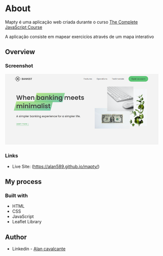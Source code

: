 # About
Mapty é uma aplicação web criada durante o curso [The Complete JavaScript Course](https://www.udemy.com/course/the-complete-javascript-course/) 

A aplicação consiste em mapear exercicíos através de um mapa interativo

## Overview

### Screenshot

![](./screenshot.jpg)

### Links

- Live Site: (https://alan589.github.io/mapty/)

## My process

### Built with

- HTML
- CSS
- JavaScript
- Leaflet Library

## Author

- Linkedin - [Alan cavalcante](https://www.linkedin.com/in/alan-cavalcante-382051206/)

